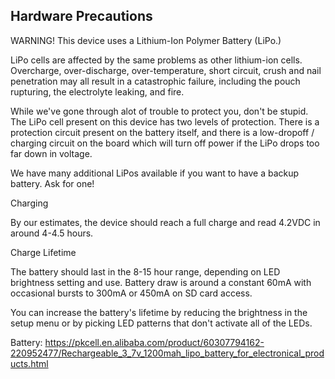 Hardware Precautions
--------------------

WARNING! This device uses a Lithium-Ion Polymer Battery (LiPo.)

LiPo cells are affected by the same problems as other lithium-ion
cells. Overcharge, over-discharge, over-temperature, short circuit,
crush and nail penetration may all result in a catastrophic failure,
including the pouch rupturing, the electrolyte leaking, and
fire.

While we've gone through alot of trouble to protect you, don't be
stupid.  The LiPo cell present on this device has two levels of
protection. There is a protection circuit present on the battery
itself, and there is a low-dropoff / charging circuit on the board
which will turn off power if the LiPo drops too far down in voltage.

We have many additional LiPos available if you want to have a backup
battery. Ask for one!

Charging

By our estimates, the device should reach a full charge and read
4.2VDC in around 4-4.5 hours. 

Charge Lifetime

The battery should last in the 8-15 hour range, depending on LED
brightness setting and use. Battery draw is around a constant 60mA with
occasional bursts to 300mA or 450mA on SD card access.

You can increase the battery's lifetime by reducing the brightness in
the setup menu or by picking LED patterns that don't activate all of
the LEDs.

Battery:
https://pkcell.en.alibaba.com/product/60307794162-220952477/Rechargeable_3_7v_1200mah_lipo_battery_for_electronical_products.html

